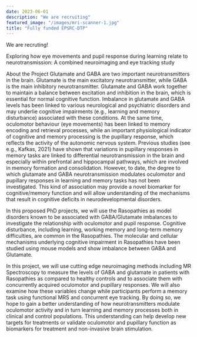 ```yaml
---
date: 2023-06-01
description: "We are recruiting"
featured_image: "/images/mri-scanner-1.jpg"
title: "Fully funded EPSRC-DTP"
---
```


We are recruting!

Exploring how eye movements and pupil response during learning relate to neurotransmission: A combined neuroimaging and eye tracking study

About the Project
Glutamate and GABA are two important neurotransmitters in the brain. Glutamate is the main excitatory neurotransmitter, while GABA is the main inhibitory neurotransmitter. Glutamate and GABA work together to maintain a balance between excitation and inhibition in the brain, which is essential for normal cognitive function. Imbalance in glutamate and GABA levels has been linked to various neurological and psychiatric disorders and may underlie cognitive impairments (e.g., learning and memory disturbance) associated with these conditions. At the same time, oculomotor behaviour (eye movements) has been linked to memory encoding and retrieval processes, while an important physiological indicator of cognitive and memory processing is the pupillary response, which reflects the activity of the autonomic nervous system. Previous studies (see e.g., Kafkas, 2021) have shown that variations in pupillary responses in memory tasks are linked to differential neurotransmission in the brain and especially within prefrontal and hippocampal pathways, which are involved in memory formation and consolidation. However, to date, the degree to which glutamate and GABA neurotransmission modulates oculomotor and pupillary responses in learning and memory tasks has not been investigated. This kind of association may provide a novel biomarker for cognitive/memory function and will allow understanding of the mechanisms that result in cognitive deficits in neurodevelopmental disorders.

In this proposed PhD projects, we will use the Rasopathies as model disorders known to be associated with GABA/Glutamate imbalances to investigate the relationship with oculomotor and pupil response. Cognitive disturbance, including learning, working memory and long-term memory difficulties, are common in the Rasopathies. The molecular and cellular mechanisms underlying cognitive impairment in Rasopathies have been studied using mouse models and show imbalance between GABA and Glutamate.

In this project, we will use cutting edge neuroimaging methods including MR Spectroscopy to measure the levels of GABA and glutamate in patients with Rasopathies as compared to healthy controls and to associate them with concurrently acquired oculomotor and pupillary responses. We will also examine how these variables change while participants perform a memory task using functional MRS and concurrent eye tracking. By doing so, we hope to gain a better understanding of how neurotransmitters modulate oculomotor activity and in turn learning and memory processes both in clinical and control populations. This understanding can help develop new targets for treatments or validate oculomotor and pupillary function as biomarkers for treatment and non-invasive brain stimulation.

